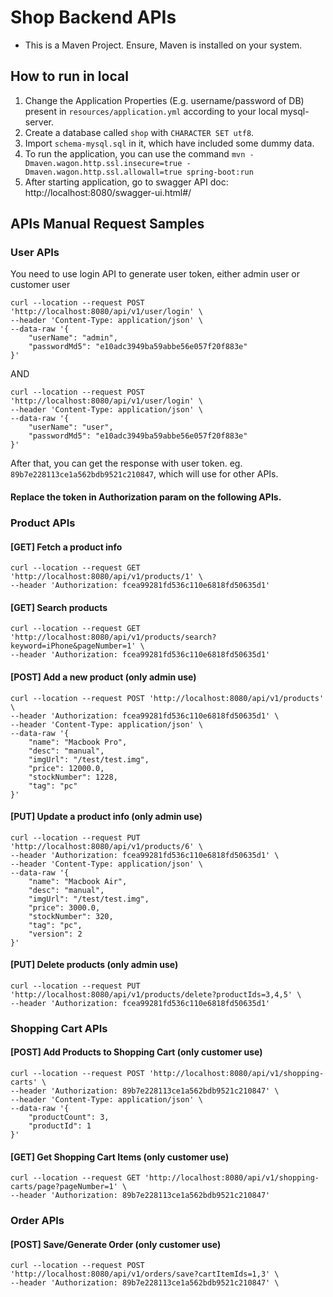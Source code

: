 # Shop Backend APIs

* This is a Maven Project. Ensure, Maven is installed on your system.

## How to run in local
1. Change the Application Properties (E.g. username/password of DB) present in ``resources/application.yml`` according to your local mysql-server.
1. Create a database called `shop` with ``CHARACTER SET utf8``.
1. Import `schema-mysql.sql` in it, which have included some dummy data.
1. To run the application, you can use the command ``mvn -Dmaven.wagon.http.ssl.insecure=true -Dmaven.wagon.http.ssl.allowall=true spring-boot:run``
1. After starting application, go to swagger API doc: http://localhost:8080/swagger-ui.html#/

## APIs Manual Request Samples
### User APIs
You need to use login API to generate user token, either admin user or customer user
```
curl --location --request POST 'http://localhost:8080/api/v1/user/login' \
--header 'Content-Type: application/json' \
--data-raw '{
    "userName": "admin",
    "passwordMd5": "e10adc3949ba59abbe56e057f20f883e"
}'
```
AND
```
curl --location --request POST 'http://localhost:8080/api/v1/user/login' \
--header 'Content-Type: application/json' \
--data-raw '{
    "userName": "user",
    "passwordMd5": "e10adc3949ba59abbe56e057f20f883e"
}'
```
After that, you can get the response with user token. eg. `89b7e228113ce1a562bdb9521c210847`, which will use for other APIs.


#### <Notice> Replace the token in Authorization param on the following APIs.
### Product APIs
#### [GET] Fetch a product info

```
curl --location --request GET 'http://localhost:8080/api/v1/products/1' \
--header 'Authorization: fcea99281fd536c110e6818fd50635d1'
```

#### [GET] Search products
```
curl --location --request GET 'http://localhost:8080/api/v1/products/search?keyword=iPhone&pageNumber=1' \
--header 'Authorization: fcea99281fd536c110e6818fd50635d1'
```

#### [POST] Add a new product (only admin use)
```
curl --location --request POST 'http://localhost:8080/api/v1/products' \
--header 'Authorization: fcea99281fd536c110e6818fd50635d1' \
--header 'Content-Type: application/json' \
--data-raw '{
    "name": "Macbook Pro",
    "desc": "manual",
    "imgUrl": "/test/test.img",
    "price": 12000.0,
    "stockNumber": 1228,
    "tag": "pc"
}'
```

#### [PUT] Update a product info (only admin use)
```
curl --location --request PUT 'http://localhost:8080/api/v1/products/6' \
--header 'Authorization: fcea99281fd536c110e6818fd50635d1' \
--header 'Content-Type: application/json' \
--data-raw '{
    "name": "Macbook Air",
    "desc": "manual",
    "imgUrl": "/test/test.img",
    "price": 3000.0,
    "stockNumber": 320,
    "tag": "pc",
    "version": 2
}'
```

#### [PUT] Delete products (only admin use)
```
curl --location --request PUT 'http://localhost:8080/api/v1/products/delete?productIds=3,4,5' \
--header 'Authorization: fcea99281fd536c110e6818fd50635d1'
```


### Shopping Cart APIs
#### [POST] Add Products to Shopping Cart (only customer use)
```
curl --location --request POST 'http://localhost:8080/api/v1/shopping-carts' \
--header 'Authorization: 89b7e228113ce1a562bdb9521c210847' \
--header 'Content-Type: application/json' \
--data-raw '{
    "productCount": 3,
    "productId": 1
}'
```

#### [GET] Get Shopping Cart Items (only customer use)
```
curl --location --request GET 'http://localhost:8080/api/v1/shopping-carts/page?pageNumber=1' \
--header 'Authorization: 89b7e228113ce1a562bdb9521c210847'
```

### Order APIs
#### [POST] Save/Generate Order (only customer use)
```
curl --location --request POST 'http://localhost:8080/api/v1/orders/save?cartItemIds=1,3' \
--header 'Authorization: 89b7e228113ce1a562bdb9521c210847' \
```

